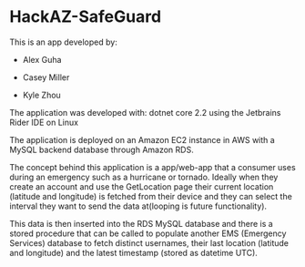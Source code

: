 # HackAZ-SafeGuard
This is an app developed by:

* Alex Guha

* Casey Miller

* Kyle Zhou

The application was developed with:
dotnet core 2.2 using the Jetbrains Rider IDE on Linux

The application is deployed on an Amazon EC2 instance in AWS with a MySQL backend database through Amazon RDS.

The concept behind this application is a app/web-app that a consumer uses during an emergency such as a hurricane or tornado. Ideally when they create an account and use the GetLocation page their current location (latitude and longitude) is fetched from their device and they can select the interval they want to send the data at(looping is future functionality). 

This data is then inserted into the RDS MySQL database and there is a stored procedure that can be called to populate another EMS (Emergency Services) database to fetch distinct usernames, their last location (latitude and longitude) and the latest timestamp (stored as datetime UTC).
